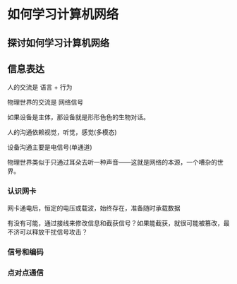 # 如何学习计算机网络
## 探讨如何学习计算机网络
## 信息表达
人的交流是 语言 + 行为

物理世界的交流是 网络信号

如果设备是主体，那设备就是形形色色的生物对话。

人的沟通依赖视觉，听觉，感觉(多模态)

设备沟通主要是电信号(单通道)

物理世界类似于只通过耳朵去听一种声音——这就是网络的本源，一个嘈杂的世界。

### 认识网卡
网卡通电后，恒定的电压或载波，始终存在，准备随时承载数据

有没有可能，通过接线来修改信息和截获信号？如果能截获，就很可能被篡改，最不济可以释放干扰信号攻击？
### 信号和编码
### 点对点通信
## 